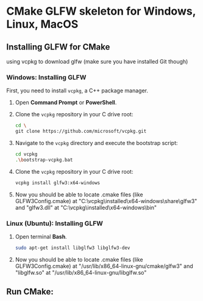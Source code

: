 # CMake GLFW skeleton for Windows, Linux, MacOS

## Installing GLFW for CMake

using vcpkg to download glfw (make sure you have installed Git though)

### Windows: Installing GLFW

First, you need to install `vcpkg`, a C++ package manager.

1. Open **Command Prompt** or **PowerShell**.
2. Clone the `vcpkg` repository in your C drive root:

   ```bash
   cd \
   git clone https://github.com/microsoft/vcpkg.git
3. Navigate to the `vcpkg` directory and execute the bootstrap script:

   ```bash
   cd vcpkg
   .\bootstrap-vcpkg.bat
4. Clone the `vcpkg` repository in your C drive root:

   ```bash
   vcpkg install glfw3:x64-windows
5. Now you should be able to locate .cmake files (like GLFW3Config.cmake) at "C:\vcpkg\installed\x64-windows\share\glfw3" and "glfw3.dll" at "C:\vcpkg\installed\x64-windows\bin"
### Linux (Ubuntu): Installing GLFW
1. Open terminal **Bash**.
   ```bash
   sudo apt-get install libglfw3 libglfw3-dev
2. Now you should be able to locate .cmake files (like GLFW3Config.cmake) at "/usr/lib/x86_64-linux-gnu/cmake/glfw3" and "libglfw.so" at "/usr/lib/x86_64-linux-gnu/libglfw.so"
## Run CMake:

